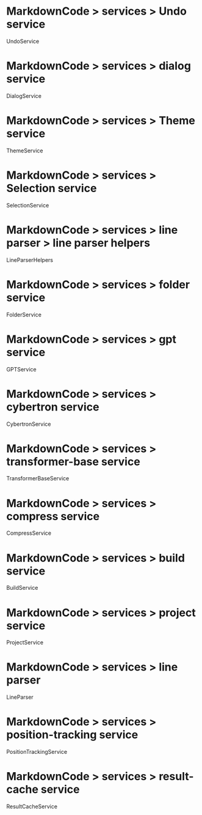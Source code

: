 # MarkdownCode > services > Undo service
UndoService
# MarkdownCode > services > dialog service
DialogService
# MarkdownCode > services > Theme service
ThemeService
# MarkdownCode > services > Selection service
SelectionService
# MarkdownCode > services > line parser > line parser helpers
LineParserHelpers
# MarkdownCode > services > folder service
FolderService
# MarkdownCode > services > gpt service
GPTService
# MarkdownCode > services > cybertron service
CybertronService
# MarkdownCode > services > transformer-base service
TransformerBaseService
# MarkdownCode > services > compress service
CompressService
# MarkdownCode > services > build service
BuildService
# MarkdownCode > services > project service
ProjectService
# MarkdownCode > services > line parser
LineParser
# MarkdownCode > services > position-tracking service
PositionTrackingService
# MarkdownCode > services > result-cache service
ResultCacheService
